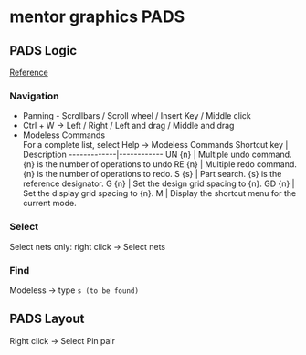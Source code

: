 # mentor graphics PADS

## PADS Logic

[Reference](http://www.people.vcu.edu/~rhklenke/tutorials/PADS/PADS_Tutorial_User_Interface/UserInterface.html)

### Navigation

* Panning - Scrollbars / Scroll wheel / Insert Key / Middle click
* Ctrl + W -> Left / Right / Left and drag / Middle and drag
* Modeless Commands  
    For a complete list, select Help -> Modeless Commands
    Shortcut key | Description
    -------------|------------
    UN {n}       | Multiple undo command. {n} is the number of operations to undo
    RE {n}       | Multiple redo command. {n} is the number of operations to redo.
    S {s}        | Part search. {s} is the reference designator.
    G {n}        | Set the design grid spacing to {n}.
    GD {n}       | Set the display grid spacing to {n}.
    M            | Display the shortcut menu for the current mode.

### Select

Select nets only: right click -> Select nets

### Find

Modeless -> type `s (to be found)`

## PADS Layout

Right click -> Select Pin pair
